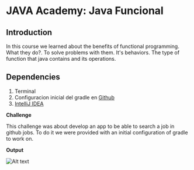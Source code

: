 # JAVA Academy: Java Funcional

## Introduction

In this course we learned about the benefits of functional programming. What they do?. To solve problems with them. It's behaviors. The type of function that java contains and its operations.

## Dependencies

1. Terminal
2. Configuracion inicial del gradle en [Github](https://github.com/sierisimo/job-search/tree/configuracion-inicial-gradle)
3. [IntelliJ IDEA](https://www.jetbrains.com/es-es/idea/download/#section=windows)

**Challenge**

This challenge was about develop an app to be able to search a job in github jobs. To do it we were provided with an initial configuration of gradle to work on.


**Output**

![Alt text](http://i.imgur.com/JlZsNgX.png?raw=true "JavaHome")


